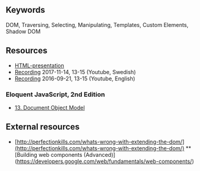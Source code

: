 ## Keywords
DOM, Traversing, Selecting, Manipulating, Templates, Custom Elements, Shadow DOM

## Resources
- [HTML-presentation](https://rawgit.com/CS-LNU-Learning-Objects/client-side-javascript/master/lectures/02-dom/index.html)
- [Recording](https://youtu.be/KVMlTQdOMbw) 2017-11-14, 13-15 (Youtube, Swedish)
- [Recording](https://youtu.be/vek2dwPV4Lw) 2016-09-21, 13-15 (Youtube, English)

### Eloquent JavaScript, 2nd Edition

- [13. Document Object Model](http://eloquentjavascript.net/13_dom.html)

## External resources
* [http://perfectionkills.com/whats-wrong-with-extending-the-dom/](http://perfectionkills.com/whats-wrong-with-extending-the-dom/)
** [Building web components (Advanced)] (https://developers.google.com/web/fundamentals/web-components/)
